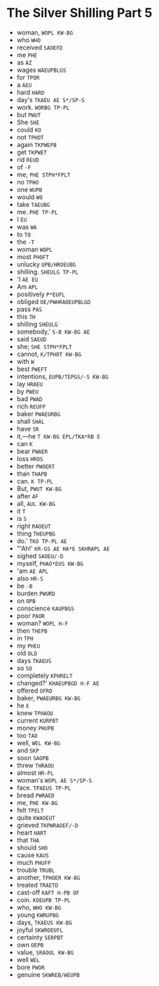 # The Silver Shilling Part 5

* woman, `WOPL KW-BG`
* who `WHO`
* received `SAOEFD`
* me `PHE`
* as `AZ`
* wages `WAEUPBLGS`
* for `TPOR`
* a `AEU`
* hard `HARD`
* day's `TKAEU AE S*/SP-S`
* work. `WORBG TP-PL`
* but `PWUT`
* She `SHE`
* could `KO`
* not `TPHOT`
* again `TKPWEPB`
* get `TKPWET`
* rid `REUD`
* of `-F`
* me; `PHE STPH*FPLT`
* no `TPHO`
* one `WUPB`
* would `WO`
* take `TAEUBG`
* me. `PHE TP-PL`
* I `EU`
* was `WA`
* to `TO`
* the `-T`
* woman `WOPL`
* most `PHOFT`
* unlucky `UPB/HROEUBG`
* shilling. `SHEULG TP-PL`
* 'I `AE EU`
* Am `APL`
* positively `P*EUFL`
* obliged `OE/PWHRAOEUPBLGD`
* pass `PAS`
* this `TH`
* shilling `SHEULG`
* somebody,' `S-B KW-BG AE`
* said `SAEUD`
* she; `SHE STPH*FPLT`
* cannot, `K/TPHOT KW-BG`
* with `W`
* best `PWEFT`
* intentions, `EUPB/TEPGS/-S KW-BG`
* lay `HRAEU`
* by `PWEU`
* bad `PWAD`
* rich `REUFP`
* baker `PWAEURBG`
* shall `SHAL`
* have `SR`
* it,—he `T KW-BG EPL/TKA*RB E`
* can `K`
* bear `PWAER`
* loss `HROS`
* better `PWOERT`
* than `THAPB`
* can. `K TP-PL`
* But, `PWUT KW-BG`
* after `AF`
* all, `AUL KW-BG`
* it `T`
* is `S`
* right `RAOEUT`
* thing `THEUPBG`
* do.' `TKO TP-PL AE`
* "'Ah!' `KR-GS AE HA*E SKHRAPL AE`
* sighed `SAOEU/-D`
* myself, `PHAO*EUS KW-BG`
* 'am `AE APL`
* also `HR-S`
* be `-B`
* burden `PWURD`
* on `OPB`
* conscience `KAUPBGS`
* poor `PAOR`
* woman? `WOPL H-F`
* then `THEPB`
* in `TPH`
* my `PHEU`
* old `OLD`
* days `TKAEUS`
* so `SO`
* completely `KPHRELT`
* changed?' `KHAEUPBGD H-F AE`
* offered `OFRD`
* baker, `PWAEURBG KW-BG`
* he `E`
* knew `TPHAOU`
* current `KURPBT`
* money `PHUPB`
* too `TAO`
* well, `WEL KW-BG`
* and `SKP`
* soon `SAOPB`
* threw `THRAOU`
* almost `HR-PL`
* woman's `WOPL AE S*/SP-S`
* face. `TPAEUS TP-PL`
* bread `PWRAED`
* me, `PHE KW-BG`
* felt `TPELT`
* quite `KWAOEUT`
* grieved `TKPWRAOEF/-D`
* heart `HART`
* that `THA`
* should `SHO`
* cause `KAUS`
* much `PHUFP`
* trouble `TRUBL`
* another, `TPHOER KW-BG`
* treated `TRAETD`
* cast-off `KAFT H-PB OF`
* coin. `KOEUPB TP-PL`
* who, `WHO KW-BG`
* young `KWRUPBG`
* days, `TKAEUS KW-BG`
* joyful `SKWROEUFL`
* certainty `SERPBT`
* own `OEPB`
* value, `SRAOUL KW-BG`
* well `WEL`
* bore `PWOR`
* genuine `SKWREB/WEUPB`
